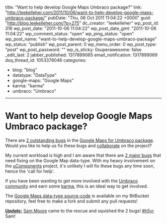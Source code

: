 title: "Want to help develop Google Maps Umbraco package?"
link: "http://leekelleher.com/2011/10/06/want-to-help-develop-google-maps-umbraco-package/"
pubDate: "Thu, 06 Oct 2011 11:04:22 +0000"
guid: "http://blog.leekelleher.com/?p=275"
dc_creator: "leekelleher"
wp_post_id: 316
wp_post_date: "2011-10-06 11:04:22"
wp_post_date_gmt: "2011-10-06 11:04:22"
wp_comment_status: "open"
wp_ping_status: "open"
wp_post_name: "want-to-help-develop-google-maps-umbraco-package"
wp_status: "publish"
wp_post_parent: 0
wp_menu_order: 0
wp_post_type: "post"
wp_post_password: ""
wp_is_sticky: 0superawesome: false
_edit_last: 2
jabber_published: 1317899065
email_notification: 1317899069
dsq_thread_id: 1053378046
categories:
  - blog: "blog"
  - datatype: "DataType"
  - google-maps: "Google Maps"
  - karma: "karma"
  - umbraco: "Umbraco"

---

# Want to help develop Google Maps Umbraco package?

There are <a href="https://bitbucket.org/vertino/google-maps-for-umbraco/issues?status=new&amp;status=open">2 outstanding bugs</a> in the <a href="http://our.umbraco.org/projects/backoffice-extensions/google-maps-datatype">Google Maps for Umbraco package</a>. Would you like to help us fix these bugs and <a href="http://our.umbraco.org/member/send-collab-request?id=4859">collaborate</a> on the project?

My current workload is high and I am aware that there are <a href="https://bitbucket.org/vertino/google-maps-for-umbraco/issues?status=new&amp;status=open">2 major bugs</a> that need fixing on the Google Map data-type. With my heavy involvement on the <a href="http://our.umbraco.org/projects/backoffice-extensions/ucomponents">uComponents</a> project, it's unlikely I will fix these bugs any time soon, hence the 'call for help'.

If you have been wanting to get more involved with the <a href="http://our.umbraco.org/">Umbraco community</a> and earn some <a href="http://our.umbraco.org/wiki/about/ourumbraco-faq">karma</a>, this is an ideal way to get involved.

The <a href="https://bitbucket.org/vertino/google-maps-for-umbraco">Google Maps data-type source-code</a> is available on my BitBucket repository, feel free to make a fork and submit any pull requests!

<em><span style="text-decoration:underline;"><strong>Update:</strong></span></em> <a href="http://twitter.com/samandmoore">Sam Moore</a> came to the rescue and squished the 2 bugs! <a href="http://twitter.com/search/%23h5yr">#h5yr</a> Sam!